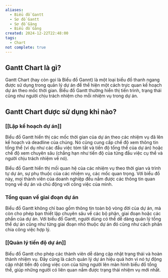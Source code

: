 ```yaml
---
aliases:
  - Biểu đồ Gantt
  - Sơ đồ Gantt
  - Sơ đồ Găng
  - Biểu đồ Găng
created: 2024-12-22T22:48:00
tags:
  - Chart
not complete: true
---
```

## Gantt Chart là gì?

Gantt Chart (hay còn gọi là Biểu đồ Gannt) là một loại biểu đồ thanh ngang được sử dụng trong quản lý dự án để thể hiện một cách trực quan kế hoạch dự án theo mốc thời gian. Biểu đồ Gantt thường hiển thị tiến trình, trạng thái cũng như người chịu trách nhiệm cho mỗi nhiệm vụ trong dự án.

## Gantt Chart được sử dụng khi nào?

### [[Lập kế hoạch dự án]]

Biểu đồ Gantt hiển thị các mốc thời gian của dự án theo các nhiệm vụ đã lên kế hoạch và deadline của chúng. Nó cũng cung cấp chế độ xem thông tin tổng thể (ví dụ như các đầu việc tóm tắt và tiến độ tổng thể của dự án) hoặc chế độ xem chuyên sâu (chẳng hạn như tiến độ của từng đầu việc cụ thể và người chịu trách nhiệm về nó).

Biểu đồ Gantt hiển thị mối quan hệ của các nhiệm vụ theo thời gian và trình tự dự án, sự phụ thuộc của các nhiệm vụ, các mốc quan trọng. Với biểu đồ này, mọi thành viên của doanh nghiệp đều nắm được các thông tin quan trọng về dự án và chủ động với công việc của mình.

### Tổng quan về giai đoạn dự án

Biểu đồ Gantt không chỉ bao gồm thông tin toàn bộ vòng đời của dự án, mà còn cho phép bạn thiết lập chuyên sâu về các bộ phận, giai đoạn hoặc các phần của dự án. Với biểu đồ Gantt, người dùng có thể dễ dàng quản lý tổng thể dự án cũng như từng giai đoạn nhỏ thuộc dự án đó cũng như cách phân chia công việc hợp lý.

### [[Quản lý tiến độ dự án]]

Biểu đồ Gantt cho phép các thành viên dễ dàng cập nhật trạng thái và hoàn thành nhiệm vụ. Đây cũng là cách quản lý dự án hiệu quả hơn vì nó tự động cập nhật tiến độ công việc con của từng người lên màn hình biểu đồ tổng thể, giúp những người có liên quan nắm được trạng thái nhiệm vụ mới nhất.



